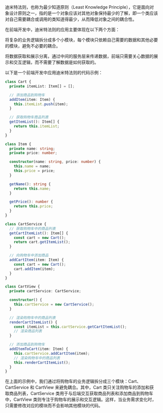迪米特法则，也称为最少知道原则（Least Knowledge Principle），它是面向对象设计原则之一，指的是一个对象应该对其他对象保持最少的了解，即一个类应该对自己需要耦合或调用的类知道得最少，从而降低对象之间的耦合性。

在前端开发中，迪米特法则的应用主要体现在以下两个方面：

将复杂的业务逻辑拆分成多个小模块，每个模块只依赖自己需要的数据和其他必要的模块，避免不必要的耦合。

将数据获取和展示分离，通过中间的服务层来传递数据，前端只需要关心数据的展示和交互逻辑，而不需要了解数据是如何获取的。

以下是一个前端开发中应用迪米特法则的代码示例：

```ts
class Cart {
  private itemList: Item[] = [];

  // 添加商品到购物车
  addItem(item: Item) {
    this.itemList.push(item);
  }

  // 获取购物车商品列表
  getItemList(): Item[] {
    return this.itemList;
  }
}

class Item {
  private name: string;
  private price: number;

  constructor(name: string, price: number) {
    this.name = name;
    this.price = price;
  }

  getName(): string {
    return this.name;
  }

  getPrice(): number {
    return this.price;
  }
}

class CartService {
  // 获取购物车中的商品列表
  getCartItemList(): Item[] {
    const cart = new Cart();
    return cart.getItemList();
  }

  // 向购物车中添加商品
  addCartItem(item: Item) {
    const cart = new Cart();
    cart.addItem(item);
  }
}

class CartView {
  private cartService: CartService;

  constructor() {
    this.cartService = new CartService();
  }

  // 渲染购物车中的商品列表
  renderCartItemList() {
    const itemList = this.cartService.getCartItemList();
    // 渲染商品列表
  }

  // 添加商品到购物车
  addItemToCart(item: Item) {
    this.cartService.addCartItem(item);
    // 渲染购物车中的商品列表
    this.renderCartItemList();
  }
}
```

在上面的示例中，我们通过将购物车的业务逻辑拆分成三个模块：Cart、CartService 和 CartView 来避免耦合。其中，Cart 类只关注购物车的添加和获取商品列表，CartService 类用于与后端交互获取商品列表和添加商品到购物车中，CartView 类则专注于购物车的展示和交互逻辑。这样，当业务需求变化时，只需要修改对应的模块而不会影响其他模块的代码。
